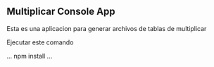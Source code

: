 ## Multiplicar Console App 

Esta es una aplicacion para generar archivos de tablas de multiplicar

Ejecutar este comando

...
npm install
...